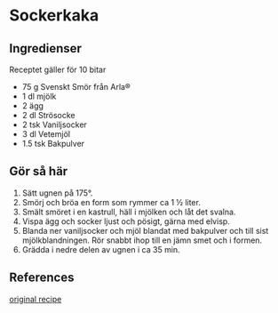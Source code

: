 # Sockerkaka

## Ingredienser

Receptet gäller för 10 bitar

- 75 g Svenskt Smör från Arla® 
- 1 dl mjölk
- 2 ägg
- 2 dl Strösocke
- 2 tsk Vaniljsocker
- 3 dl Vetemjöl
- 1.5 tsk Bakpulver


## Gör så här

1. Sätt ugnen på 175°.
1. Smörj och bröa en form som rymmer ca 1 ½ liter.
1. Smält smöret i en kastrull, häll i mjölken och låt det svalna.
1. Vispa ägg och socker ljust och pösigt, gärna med elvisp.
1. Blanda ner vaniljsocker och mjöl blandat med bakpulver och till sist mjölkblandningen. Rör snabbt ihop till en jämn smet och i formen.
1. Grädda i nedre delen av ugnen i ca 35 min.


## References

[original recipe](https://www.arla.se/recept/sockerkaka/)